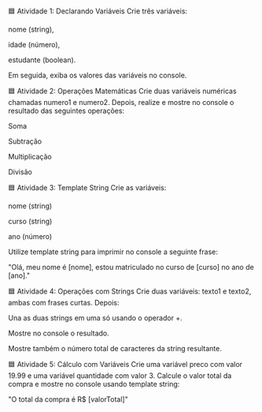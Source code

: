 🟦 Atividade 1: Declarando Variáveis
Crie três variáveis:

nome (string),

idade (número),

estudante (boolean).

Em seguida, exiba os valores das variáveis no console.

🟦 Atividade 2: Operações Matemáticas
Crie duas variáveis numéricas chamadas numero1 e numero2.
Depois, realize e mostre no console o resultado das seguintes operações:

Soma

Subtração

Multiplicação

Divisão

🟦 Atividade 3: Template String
Crie as variáveis:

nome (string)

curso (string)

ano (número)

Utilize template string para imprimir no console a seguinte frase:

"Olá, meu nome é [nome], estou matriculado no curso de [curso] no ano de [ano]."

🟦 Atividade 4: Operações com Strings
Crie duas variáveis: texto1 e texto2, ambas com frases curtas.
Depois:

Una as duas strings em uma só usando o operador +.

Mostre no console o resultado.

Mostre também o número total de caracteres da string resultante.

🟦 Atividade 5: Cálculo com Variáveis
Crie uma variável preco com valor 19.99 e uma variável quantidade com valor 3.
Calcule o valor total da compra e mostre no console usando template string:

"O total da compra é R$ [valorTotal]"
